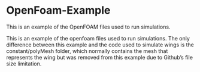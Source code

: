 # OpenFoam-Example
This is an example of the OpenFOAM files used to run simulations.

This is an example of the openfoam files used to run simulations. The only difference between this example and the code used to simulate wings is the constant/polyMesh folder, which normally contains the mesh that represents the wing but was removed from this example due to Github’s file size limitation.
